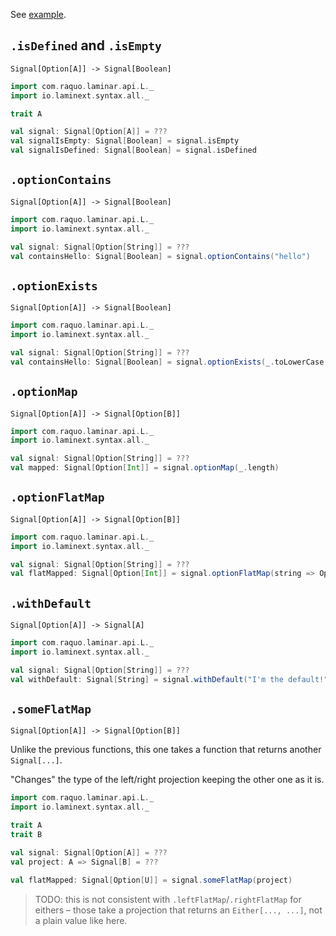 See [example](/core/example-signal-of-option).

## `.isDefined` and `.isEmpty`

`Signal[Option[A]] -> Signal[Boolean]`

```scala
import com.raquo.laminar.api.L._
import io.laminext.syntax.all._

trait A

val signal: Signal[Option[A]] = ???
val signalIsEmpty: Signal[Boolean] = signal.isEmpty
val signalIsDefined: Signal[Boolean] = signal.isDefined
```

## `.optionContains`

`Signal[Option[A]] -> Signal[Boolean]`

```scala
import com.raquo.laminar.api.L._
import io.laminext.syntax.all._

val signal: Signal[Option[String]] = ???
val containsHello: Signal[Boolean] = signal.optionContains("hello")
```

## `.optionExists`

`Signal[Option[A]] -> Signal[Boolean]`

```scala
import com.raquo.laminar.api.L._
import io.laminext.syntax.all._

val signal: Signal[Option[String]] = ???
val containsHello: Signal[Boolean] = signal.optionExists(_.toLowerCase == "hello")
```

## `.optionMap`

`Signal[Option[A]] -> Signal[Option[B]]`

```scala
import com.raquo.laminar.api.L._
import io.laminext.syntax.all._

val signal: Signal[Option[String]] = ???
val mapped: Signal[Option[Int]] = signal.optionMap(_.length)
```

## `.optionFlatMap`

`Signal[Option[A]] -> Signal[Option[B]]`

```scala
import com.raquo.laminar.api.L._
import io.laminext.syntax.all._

val signal: Signal[Option[String]] = ???
val flatMapped: Signal[Option[Int]] = signal.optionFlatMap(string => Option(string).filter(_.length > 5).map(_.length))
```


## `.withDefault`

`Signal[Option[A]] -> Signal[A]`

```scala
import com.raquo.laminar.api.L._
import io.laminext.syntax.all._

val signal: Signal[Option[String]] = ???
val withDefault: Signal[String] = signal.withDefault("I'm the default!")
```


## `.someFlatMap`

`Signal[Option[A]] -> Signal[Option[B]]`

Unlike the previous functions, this one takes a function that returns another `Signal[...]`.

"Changes" the type of the left/right projection keeping the other one as it is.

```scala
import com.raquo.laminar.api.L._
import io.laminext.syntax.all._

trait A
trait B

val signal: Signal[Option[A]] = ???
val project: A => Signal[B] = ???

val flatMapped: Signal[Option[U]] = signal.someFlatMap(project)
```

> TODO: this is not consistent with `.leftFlatMap`/`.rightFlatMap` for eithers – those take a projection that returns
> an `Either[..., ...]`, not a plain value like here.
